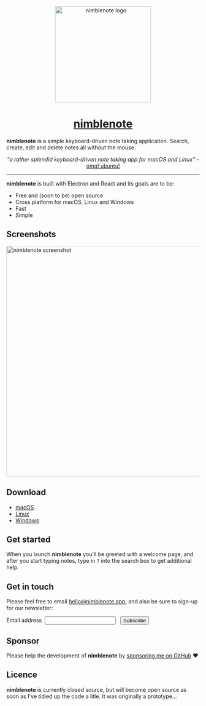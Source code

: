 <center>
    <img src="https://nimblenote.app/images/icon.png" alt="nimblenote logo" width="250"/>
</center>

<h1 align="center"><a href="https://nimblenote.app" target="_blank">nimblenote</a></h1>

**nimblenote** is a simple keyboard-driven note taking application. Search, create, edit and delete notes all without the mouse.

<center>

_"a rather splendid keyboard-driven note taking app for macOS and Linux"_ - [omg! ubuntu!](https://www.omgubuntu.co.uk/)

</center>

***

**nimblenote** is built with Electron and React and its goals are to be:

* Free and (soon to be) open source
* Cross platform for macOS, Linux and Windows
* Fast
* Simple

## Screenshots

<img src="https://nimblenote.app/images/screenshot-macos.png" alt="nimblenote screenshot" width="600"/>

## Download

* [macOS](https://github.com/nimblenote/nimblenote/releases/latest)
* [Linux](https://snapcraft.io/nimblenote)
* [Windows](https://github.com/nimblenote/nimblenote/releases/latest)

## Get started

When you launch **nimblenote** you'll be greeted with a welcome page, and after you start typing notes, type in `?` into the search box to get additional help.

## Get in touch

Please feel free to email [hello@nimblenote.app](mailto:hello@nimblenote.app), and also be sure to sign-up for our newsletter:

<form action="https://app.us2.list-manage.com/subscribe/post?u=f139df523c15cf4daf9e41722&amp;id=7052a5f1de" method="post" target="_blank" novalidate="">
    <label for="mce-EMAIL">Email address</label>&nbsp;
    <input type="email" name="EMAIL" id="mce-EMAIL">
    <div style="position:absolute;left:-5000px" aria-hidden="true">
        <input type="text" name="b_f139df523c15cf4daf9e41722_7052a5f1de" tabindex="-1">
    </div>&nbsp;
    <input type="submit" value="Subscribe" name="subscribe">
</form>

## Sponsor

Please help the development of **nimblenote** by [sponsoring me on GitHub](https://github.com/sponsors/davidwinter) ♥

## Licence

**nimblenote** is currently closed source, but will become open source as soon as I've tidied up the code a litle. It was originally a prototype...
